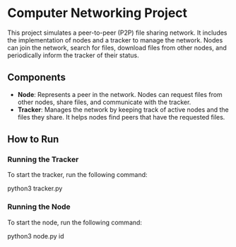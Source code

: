 # Computer Networking Project

This project simulates a peer-to-peer (P2P) file sharing network. It includes the implementation of nodes and a tracker to manage the network. Nodes can join the network, search for files, download files from other nodes, and periodically inform the tracker of their status.

## Components

- **Node**: Represents a peer in the network. Nodes can request files from other nodes, share files, and communicate with the tracker.
- **Tracker**: Manages the network by keeping track of active nodes and the files they share. It helps nodes find peers that have the requested files.

## How to Run

### Running the Tracker

To start the tracker, run the following command:

python3 tracker.py


### Running the Node
To start the node, run the following command:

python3 node.py id
